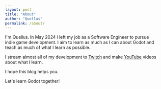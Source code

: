 ```yaml
---
layout: post
title: "About"
author: "Quellus"
permalink: /about/
---
```


I'm Quellus. In May 2024 I left my job as a Software Engineer to pursue indie game development. I aim to learn as much as I can about Godot and teach as much of what I learn as possible.

I stream almost all of my development to [Twitch](twitch.tv/quellusdev) and make [YouTube](youtube.com/@quellusdev) videos about what I learn.

I hope this blog helps you.

Let's learn Godot together!
